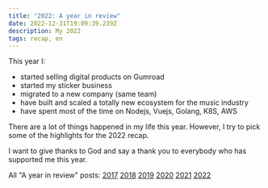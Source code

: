 ```yaml
---
title: "2022: A year in review"
date: 2022-12-31T19:09:39.239Z
description: My 2022
tags: recap, en
---
```


This year I:

- started selling digital products on Gumroad
- started my sticker business
- migrated to a new company (same team)
- have built and scaled a totally new ecosystem for the music industry
- have spent most of the time on Nodejs, Vuejs, Golang, K8S, AWS

There are a lot of things happened in my life this year. However, I try to pick some of the highlights for the 2022 recap.

I want to give thanks to God and say a thank you to everybody who has supported me this year.

All "A year in review" posts: [2017](/posts/2017-year-in-review.html) [2018](/posts/2018-year-in-review.html) [2019](/posts/2019-year-in-review.html) [2020](/posts/2020-year-in-review.html) [2021](/posts/2021-year-in-review.html) [2022](/posts/2022-year-in-review.html) 
